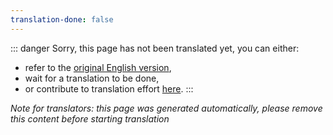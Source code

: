 ```yaml
---
translation-done: false
---
```

::: danger
Sorry, this page has not been translated yet, you can either:
- refer to the [original English version](<..\..\..\de\mapping\basic-audio.md>),
- wait for a translation to be done,
- or contribute to translation effort [here](https://github.com/bsmg/wiki).
:::

_Note for translators: this page was generated automatically, please remove this content before starting translation_
